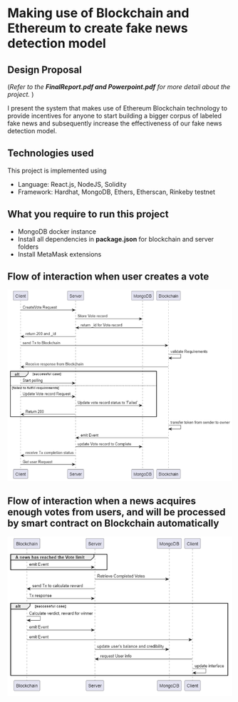 # Making use of Blockchain and Ethereum to create fake news detection model

## Design Proposal 
(*Refer to the ***FinalReport.pdf and Powerpoint.pdf*** for more detail about the project.* )

I present the system that makes use of Ethereum Blockchain technology to provide incentives for anyone
to start building a bigger corpus of labeled fake news and subsequently increase the
effectiveness of our fake news detection model.



## Technologies used
This project is implemented using 
* Language: React.js, NodeJS, Solidity
* Framework: Hardhat, MongoDB, Ethers, Etherscan, Rinkeby testnet

## What you require to run this project
* MongoDB docker instance
* Install all dependencies in **package.json** for blockchain and server folders
* Install MetaMask extensions

## Flow of interaction when user creates a vote
![plot](./flowcharts/CreateVote%20flow.png)

## Flow of interaction when a news acquires enough votes from users, and will be processed by smart contract on Blockchain automatically
![plot](./flowcharts/Discharge%20Contract.png)